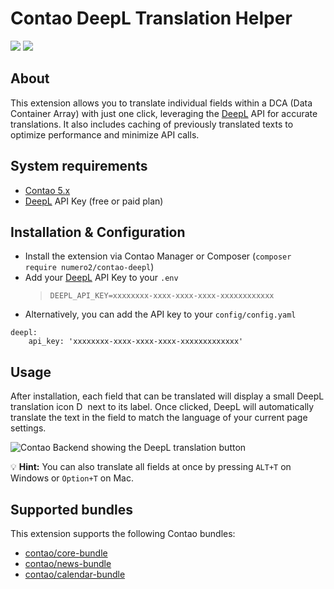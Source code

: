 Contao DeepL Translation Helper
====================

[![](https://img.shields.io/packagist/v/numero2/contao-deepl.svg?style=flat-square)](https://packagist.org/packages/numero2/contao-deepl) [![](https://img.shields.io/badge/License-LGPL%20v3-blue.svg?style=flat-square)](http://www.gnu.org/licenses/lgpl-3.0)


## About

This extension allows you to translate individual fields within a DCA (Data Container Array) with just one click, leveraging the [DeepL](https://www.deepl.com) API for accurate translations. It also includes caching of previously translated texts to optimize performance and minimize API calls.


## System requirements

* [Contao 5.x](https://github.com/contao/contao)
* [DeepL](https://www.deepl.com/de/your-account/keys) API Key (free or paid plan)


## Installation & Configuration

* Install the extension via Contao Manager or Composer (`composer require numero2/contao-deepl`)
* Add your [DeepL](https://www.deepl.com/de/your-account/keys) API Key to your `.env`
  > `DEEPL_API_KEY=xxxxxxxx-xxxx-xxxx-xxxx-xxxxxxxxxxxx`
* Alternatively, you can add the API key to your `config/config.yaml`
```
deepl:
    api_key: 'xxxxxxxx-xxxx-xxxx-xxxx-xxxxxxxxxxxxx'
```

## Usage

After installation, each field that can be translated will display a small DeepL translation icon <img src="public/img/icon.svg" width="14" height="14" alt="DeepL Logo"> next to its label. Once clicked, DeepL will automatically translate the text in the field to match the language of your current page settings.

<img src="docs/backend-news-translate.png" alt="Contao Backend showing the DeepL translation button">

💡 **Hint:** You can also translate all fields at once by pressing `ALT+T` on Windows or `Option+T` on Mac.

## Supported bundles

This extension supports the following Contao bundles:
* [contao/core-bundle](https://github.com/contao/core-bundle)
* [contao/news-bundle](https://github.com/contao/news-bundle)
* [contao/calendar-bundle](https://github.com/contao/calendar-bundle)
